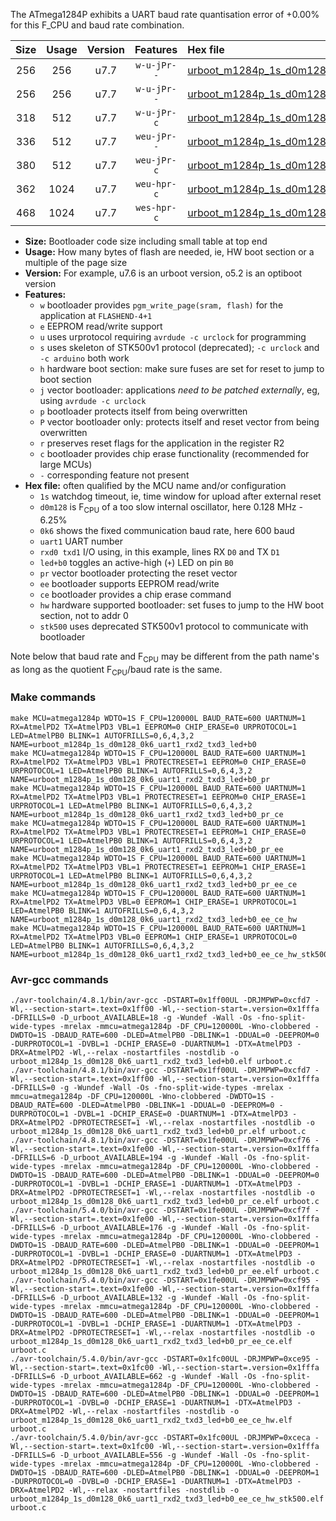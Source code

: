 The ATmega1284P exhibits a UART baud rate quantisation error of +0.00% for this F_CPU and baud rate combination.

|Size|Usage|Version|Features|Hex file|
|:-:|:-:|:-:|:-:|:--|
|256|256|u7.7|`w-u-jPr--`|[urboot_m1284p_1s_d0m128_0k6_uart1_rxd2_txd3_led+b0.hex](https://raw.githubusercontent.com/stefanrueger/urboot.hex/main/u7.7/mcus/atmega1284p/watchdog_1_s/internal_oscillator_d-6.25%25/%2B0m128000_hz/%2B%2B%2B0k6_baud/uart1_rxd2_txd3/led%2Bb0/urboot_m1284p_1s_d0m128_0k6_uart1_rxd2_txd3_led%2Bb0.hex)|
|256|256|u7.7|`w-u-jPr--`|[urboot_m1284p_1s_d0m128_0k6_uart1_rxd2_txd3_led+b0_pr.hex](https://raw.githubusercontent.com/stefanrueger/urboot.hex/main/u7.7/mcus/atmega1284p/watchdog_1_s/internal_oscillator_d-6.25%25/%2B0m128000_hz/%2B%2B%2B0k6_baud/uart1_rxd2_txd3/led%2Bb0/urboot_m1284p_1s_d0m128_0k6_uart1_rxd2_txd3_led%2Bb0_pr.hex)|
|318|512|u7.7|`w-u-jPr-c`|[urboot_m1284p_1s_d0m128_0k6_uart1_rxd2_txd3_led+b0_pr_ce.hex](https://raw.githubusercontent.com/stefanrueger/urboot.hex/main/u7.7/mcus/atmega1284p/watchdog_1_s/internal_oscillator_d-6.25%25/%2B0m128000_hz/%2B%2B%2B0k6_baud/uart1_rxd2_txd3/led%2Bb0/urboot_m1284p_1s_d0m128_0k6_uart1_rxd2_txd3_led%2Bb0_pr_ce.hex)|
|336|512|u7.7|`weu-jPr--`|[urboot_m1284p_1s_d0m128_0k6_uart1_rxd2_txd3_led+b0_pr_ee.hex](https://raw.githubusercontent.com/stefanrueger/urboot.hex/main/u7.7/mcus/atmega1284p/watchdog_1_s/internal_oscillator_d-6.25%25/%2B0m128000_hz/%2B%2B%2B0k6_baud/uart1_rxd2_txd3/led%2Bb0/urboot_m1284p_1s_d0m128_0k6_uart1_rxd2_txd3_led%2Bb0_pr_ee.hex)|
|380|512|u7.7|`weu-jPr-c`|[urboot_m1284p_1s_d0m128_0k6_uart1_rxd2_txd3_led+b0_pr_ee_ce.hex](https://raw.githubusercontent.com/stefanrueger/urboot.hex/main/u7.7/mcus/atmega1284p/watchdog_1_s/internal_oscillator_d-6.25%25/%2B0m128000_hz/%2B%2B%2B0k6_baud/uart1_rxd2_txd3/led%2Bb0/urboot_m1284p_1s_d0m128_0k6_uart1_rxd2_txd3_led%2Bb0_pr_ee_ce.hex)|
|362|1024|u7.7|`weu-hpr-c`|[urboot_m1284p_1s_d0m128_0k6_uart1_rxd2_txd3_led+b0_ee_ce_hw.hex](https://raw.githubusercontent.com/stefanrueger/urboot.hex/main/u7.7/mcus/atmega1284p/watchdog_1_s/internal_oscillator_d-6.25%25/%2B0m128000_hz/%2B%2B%2B0k6_baud/uart1_rxd2_txd3/led%2Bb0/urboot_m1284p_1s_d0m128_0k6_uart1_rxd2_txd3_led%2Bb0_ee_ce_hw.hex)|
|468|1024|u7.7|`wes-hpr-c`|[urboot_m1284p_1s_d0m128_0k6_uart1_rxd2_txd3_led+b0_ee_ce_hw_stk500.hex](https://raw.githubusercontent.com/stefanrueger/urboot.hex/main/u7.7/mcus/atmega1284p/watchdog_1_s/internal_oscillator_d-6.25%25/%2B0m128000_hz/%2B%2B%2B0k6_baud/uart1_rxd2_txd3/led%2Bb0/urboot_m1284p_1s_d0m128_0k6_uart1_rxd2_txd3_led%2Bb0_ee_ce_hw_stk500.hex)|

- **Size:** Bootloader code size including small table at top end
- **Usage:** How many bytes of flash are needed, ie, HW boot section or a multiple of the page size
- **Version:** For example, u7.6 is an urboot version, o5.2 is an optiboot version
- **Features:**
  + `w` bootloader provides `pgm_write_page(sram, flash)` for the application at `FLASHEND-4+1`
  + `e` EEPROM read/write support
  + `u` uses urprotocol requiring `avrdude -c urclock` for programming
  + `s` uses skeleton of STK500v1 protocol (deprecated); `-c urclock` and `-c arduino` both work
  + `h` hardware boot section: make sure fuses are set for reset to jump to boot section
  + `j` vector bootloader: applications *need to be patched externally*, eg, using `avrdude -c urclock`
  + `p` bootloader protects itself from being overwritten
  + `P` vector bootloader only: protects itself and reset vector from being overwritten
  + `r` preserves reset flags for the application in the register R2
  + `c` bootloader provides chip erase functionality (recommended for large MCUs)
  + `-` corresponding feature not present
- **Hex file:** often qualified by the MCU name and/or configuration
  + `1s` watchdog timeout, ie, time window for upload after external reset
  + `d0m128` is F<sub>CPU</sub> of a too slow internal oscillator, here 0.128 MHz - 6.25%
  + `0k6` shows the fixed communication baud rate, here 600 baud
  + `uart1` UART number
  + `rxd0 txd1` I/O using, in this example, lines RX `D0` and TX `D1`
  + `led+b0` toggles an active-high (`+`) LED on pin `B0`
  + `pr` vector bootloader protecting the reset vector
  + `ee` bootloader supports EEPROM read/write
  + `ce` bootloader provides a chip erase command
  + `hw` hardware supported bootloader: set fuses to jump to the HW boot section, not to addr 0
  + `stk500` uses deprecated STK500v1 protocol to communicate with bootloader


Note below that baud rate and F<sub>CPU</sub> may be different from the path name's as long as the quotient F<sub>CPU</sub>/baud rate is the same.

### Make commands
```
make MCU=atmega1284p WDTO=1S F_CPU=120000L BAUD_RATE=600 UARTNUM=1 RX=AtmelPD2 TX=AtmelPD3 VBL=1 EEPROM=0 CHIP_ERASE=0 URPROTOCOL=1 LED=AtmelPB0 BLINK=1 AUTOFRILLS=0,6,4,3,2 NAME=urboot_m1284p_1s_d0m128_0k6_uart1_rxd2_txd3_led+b0
make MCU=atmega1284p WDTO=1S F_CPU=120000L BAUD_RATE=600 UARTNUM=1 RX=AtmelPD2 TX=AtmelPD3 VBL=1 PROTECTRESET=1 EEPROM=0 CHIP_ERASE=0 URPROTOCOL=1 LED=AtmelPB0 BLINK=1 AUTOFRILLS=0,6,4,3,2 NAME=urboot_m1284p_1s_d0m128_0k6_uart1_rxd2_txd3_led+b0_pr
make MCU=atmega1284p WDTO=1S F_CPU=120000L BAUD_RATE=600 UARTNUM=1 RX=AtmelPD2 TX=AtmelPD3 VBL=1 PROTECTRESET=1 EEPROM=0 CHIP_ERASE=1 URPROTOCOL=1 LED=AtmelPB0 BLINK=1 AUTOFRILLS=0,6,4,3,2 NAME=urboot_m1284p_1s_d0m128_0k6_uart1_rxd2_txd3_led+b0_pr_ce
make MCU=atmega1284p WDTO=1S F_CPU=120000L BAUD_RATE=600 UARTNUM=1 RX=AtmelPD2 TX=AtmelPD3 VBL=1 PROTECTRESET=1 EEPROM=1 CHIP_ERASE=0 URPROTOCOL=1 LED=AtmelPB0 BLINK=1 AUTOFRILLS=0,6,4,3,2 NAME=urboot_m1284p_1s_d0m128_0k6_uart1_rxd2_txd3_led+b0_pr_ee
make MCU=atmega1284p WDTO=1S F_CPU=120000L BAUD_RATE=600 UARTNUM=1 RX=AtmelPD2 TX=AtmelPD3 VBL=1 PROTECTRESET=1 EEPROM=1 CHIP_ERASE=1 URPROTOCOL=1 LED=AtmelPB0 BLINK=1 AUTOFRILLS=0,6,4,3,2 NAME=urboot_m1284p_1s_d0m128_0k6_uart1_rxd2_txd3_led+b0_pr_ee_ce
make MCU=atmega1284p WDTO=1S F_CPU=120000L BAUD_RATE=600 UARTNUM=1 RX=AtmelPD2 TX=AtmelPD3 VBL=0 EEPROM=1 CHIP_ERASE=1 URPROTOCOL=1 LED=AtmelPB0 BLINK=1 AUTOFRILLS=0,6,4,3,2 NAME=urboot_m1284p_1s_d0m128_0k6_uart1_rxd2_txd3_led+b0_ee_ce_hw
make MCU=atmega1284p WDTO=1S F_CPU=120000L BAUD_RATE=600 UARTNUM=1 RX=AtmelPD2 TX=AtmelPD3 VBL=0 EEPROM=1 CHIP_ERASE=1 URPROTOCOL=0 LED=AtmelPB0 BLINK=1 AUTOFRILLS=0,6,4,3,2 NAME=urboot_m1284p_1s_d0m128_0k6_uart1_rxd2_txd3_led+b0_ee_ce_hw_stk500
```

### Avr-gcc commands
```
./avr-toolchain/4.8.1/bin/avr-gcc -DSTART=0x1ff00UL -DRJMPWP=0xcfd7 -Wl,--section-start=.text=0x1ff00 -Wl,--section-start=.version=0x1fffa -DFRILLS=0 -D_urboot_AVAILABLE=18 -g -Wundef -Wall -Os -fno-split-wide-types -mrelax -mmcu=atmega1284p -DF_CPU=120000L -Wno-clobbered -DWDTO=1S -DBAUD_RATE=600 -DLED=AtmelPB0 -DBLINK=1 -DDUAL=0 -DEEPROM=0 -DURPROTOCOL=1 -DVBL=1 -DCHIP_ERASE=0 -DUARTNUM=1 -DTX=AtmelPD3 -DRX=AtmelPD2 -Wl,--relax -nostartfiles -nostdlib -o urboot_m1284p_1s_d0m128_0k6_uart1_rxd2_txd3_led+b0.elf urboot.c
./avr-toolchain/4.8.1/bin/avr-gcc -DSTART=0x1ff00UL -DRJMPWP=0xcfd7 -Wl,--section-start=.text=0x1ff00 -Wl,--section-start=.version=0x1fffa -DFRILLS=0 -g -Wundef -Wall -Os -fno-split-wide-types -mrelax -mmcu=atmega1284p -DF_CPU=120000L -Wno-clobbered -DWDTO=1S -DBAUD_RATE=600 -DLED=AtmelPB0 -DBLINK=1 -DDUAL=0 -DEEPROM=0 -DURPROTOCOL=1 -DVBL=1 -DCHIP_ERASE=0 -DUARTNUM=1 -DTX=AtmelPD3 -DRX=AtmelPD2 -DPROTECTRESET=1 -Wl,--relax -nostartfiles -nostdlib -o urboot_m1284p_1s_d0m128_0k6_uart1_rxd2_txd3_led+b0_pr.elf urboot.c
./avr-toolchain/4.8.1/bin/avr-gcc -DSTART=0x1fe00UL -DRJMPWP=0xcf76 -Wl,--section-start=.text=0x1fe00 -Wl,--section-start=.version=0x1fffa -DFRILLS=6 -D_urboot_AVAILABLE=194 -g -Wundef -Wall -Os -fno-split-wide-types -mrelax -mmcu=atmega1284p -DF_CPU=120000L -Wno-clobbered -DWDTO=1S -DBAUD_RATE=600 -DLED=AtmelPB0 -DBLINK=1 -DDUAL=0 -DEEPROM=0 -DURPROTOCOL=1 -DVBL=1 -DCHIP_ERASE=1 -DUARTNUM=1 -DTX=AtmelPD3 -DRX=AtmelPD2 -DPROTECTRESET=1 -Wl,--relax -nostartfiles -nostdlib -o urboot_m1284p_1s_d0m128_0k6_uart1_rxd2_txd3_led+b0_pr_ce.elf urboot.c
./avr-toolchain/5.4.0/bin/avr-gcc -DSTART=0x1fe00UL -DRJMPWP=0xcf7f -Wl,--section-start=.text=0x1fe00 -Wl,--section-start=.version=0x1fffa -DFRILLS=6 -D_urboot_AVAILABLE=176 -g -Wundef -Wall -Os -fno-split-wide-types -mrelax -mmcu=atmega1284p -DF_CPU=120000L -Wno-clobbered -DWDTO=1S -DBAUD_RATE=600 -DLED=AtmelPB0 -DBLINK=1 -DDUAL=0 -DEEPROM=1 -DURPROTOCOL=1 -DVBL=1 -DCHIP_ERASE=0 -DUARTNUM=1 -DTX=AtmelPD3 -DRX=AtmelPD2 -DPROTECTRESET=1 -Wl,--relax -nostartfiles -nostdlib -o urboot_m1284p_1s_d0m128_0k6_uart1_rxd2_txd3_led+b0_pr_ee.elf urboot.c
./avr-toolchain/5.4.0/bin/avr-gcc -DSTART=0x1fe00UL -DRJMPWP=0xcf95 -Wl,--section-start=.text=0x1fe00 -Wl,--section-start=.version=0x1fffa -DFRILLS=6 -D_urboot_AVAILABLE=132 -g -Wundef -Wall -Os -fno-split-wide-types -mrelax -mmcu=atmega1284p -DF_CPU=120000L -Wno-clobbered -DWDTO=1S -DBAUD_RATE=600 -DLED=AtmelPB0 -DBLINK=1 -DDUAL=0 -DEEPROM=1 -DURPROTOCOL=1 -DVBL=1 -DCHIP_ERASE=1 -DUARTNUM=1 -DTX=AtmelPD3 -DRX=AtmelPD2 -DPROTECTRESET=1 -Wl,--relax -nostartfiles -nostdlib -o urboot_m1284p_1s_d0m128_0k6_uart1_rxd2_txd3_led+b0_pr_ee_ce.elf urboot.c
./avr-toolchain/5.4.0/bin/avr-gcc -DSTART=0x1fc00UL -DRJMPWP=0xce95 -Wl,--section-start=.text=0x1fc00 -Wl,--section-start=.version=0x1fffa -DFRILLS=6 -D_urboot_AVAILABLE=662 -g -Wundef -Wall -Os -fno-split-wide-types -mrelax -mmcu=atmega1284p -DF_CPU=120000L -Wno-clobbered -DWDTO=1S -DBAUD_RATE=600 -DLED=AtmelPB0 -DBLINK=1 -DDUAL=0 -DEEPROM=1 -DURPROTOCOL=1 -DVBL=0 -DCHIP_ERASE=1 -DUARTNUM=1 -DTX=AtmelPD3 -DRX=AtmelPD2 -Wl,--relax -nostartfiles -nostdlib -o urboot_m1284p_1s_d0m128_0k6_uart1_rxd2_txd3_led+b0_ee_ce_hw.elf urboot.c
./avr-toolchain/5.4.0/bin/avr-gcc -DSTART=0x1fc00UL -DRJMPWP=0xceca -Wl,--section-start=.text=0x1fc00 -Wl,--section-start=.version=0x1fffa -DFRILLS=6 -D_urboot_AVAILABLE=556 -g -Wundef -Wall -Os -fno-split-wide-types -mrelax -mmcu=atmega1284p -DF_CPU=120000L -Wno-clobbered -DWDTO=1S -DBAUD_RATE=600 -DLED=AtmelPB0 -DBLINK=1 -DDUAL=0 -DEEPROM=1 -DURPROTOCOL=0 -DVBL=0 -DCHIP_ERASE=1 -DUARTNUM=1 -DTX=AtmelPD3 -DRX=AtmelPD2 -Wl,--relax -nostartfiles -nostdlib -o urboot_m1284p_1s_d0m128_0k6_uart1_rxd2_txd3_led+b0_ee_ce_hw_stk500.elf urboot.c
```


